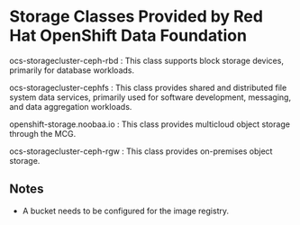# Storage Classes Provided by Red Hat OpenShift Data Foundation

ocs-storagecluster-ceph-rbd : This class supports block storage devices, primarily for database workloads.

ocs-storagecluster-cephfs	: This class provides shared and distributed file system data services, primarily used for software development, messaging, and data aggregation workloads.

openshift-storage.noobaa.io	: This class provides multicloud object storage through the MCG.

ocs-storagecluster-ceph-rgw	: This class provides on-premises object storage.

## Notes
- A bucket needs to be configured for the image registry. 